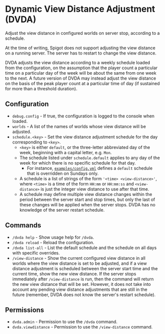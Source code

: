 Dynamic View Distance Adjustment (DVDA)
=======================================
Adjust the view distance in configured worlds on server stop, according to a
schedule.

At the time of writing, Spigot does not support adjusting the view distance on
a running server.  The server has to restart to change the view distance.

DVDA adjusts the view distance according to a weekly schedule loaded from the
configuration, on the assumption that the player count a particular time on a
particular day of the week will be about the same from one week to the next.
A future version of DVDA may instead adjust the view distance on the basis of
the peak player count at a particular time of day (if sustained for more than
a threshold duration).
 

Configuration
-------------
 * `debug.config` - If true, the configuration is logged to the console when
   loaded.
 * `worlds` - A list of the names of worlds whose view distance will be
   adjusted.
 * `schedule.<key>` - Set the view distance adjustment schedule for the day
   corresponding to `<key>`.
   * `<key>` is either `default`, or the three-letter abbreviated day of the 
     week, beginning with a capital letter, e.g. `Mon`.
   * The schedule listed under `schedule.default` applies to any day of the
     week for which there is no specific schedule for that day.
     * For instance, [`examples/config.yml`](https://raw.github.com/NerdNu/DVDA/master/examples/config.yml)
       defines a `default` schedule that is overridden on Sundays only.
   * A schedule is a list of strings of the form `'<time> <view-distance>'`,
     where `<time>` is a time of the form `HH:mm` or `HH:mm:ss` and 
     `<view-distance>` is just the integer view distance to use after that 
     time.
   * A schedule may define multiple view distance changes within the period 
     between the server start and stop times, but only the last of these changes
     will be applied when the server stops.  DVDA has no knowledge of the server
     restart schedule.

       
Commands
--------
 * `/dvda help` - Show usage help for `/dvda`.
 * `/dvda reload` - Reload the configuration.
 * `/dvda list-all` - List the default schedule and the schedule on all days
   with specific overrides.
 * `/view-distance` - Show the current configured view distance in all worlds
   where the view distance is set to be adjusted, and if a view distance
   adjustment is scheduled between the server start time and the current time,
   show the new view distance.  If the server stops immediately after 
   `/view-distance` is run, then the command will return the new view 
   distance that will be set.  However, it does not take into account any 
   pending view distance adjustments that are still in the future (remember, 
   DVDA does not know the server's restart schedule).


Permissions
-----------
 * `dvda.admin` - Permission to use the `/dvda` command.
 * `dvda.viewdistance` - Permission to use the `/view-distance` command.
